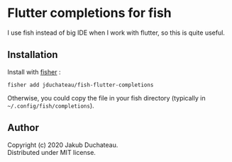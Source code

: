 Flutter completions for fish
============================

I use fish instead of big IDE when I work with flutter, so this is quite useful.

## Installation

Install with [fisher](https://github.com/jorgebucaran/fisher) :
```fish
fisher add jduchateau/fish-flutter-completions
```

Otherwise, you could copy the file in your fish directory (typically in `~/.config/fish/completions`).

## Author
Copyright (c) 2020 Jakub Duchateau. \
Distributed under MIT license.
